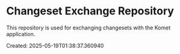 # Changeset Exchange Repository

This repository is used for exchanging changesets with the Komet application.

Created: 2025-05-19T01:38:37.360940
